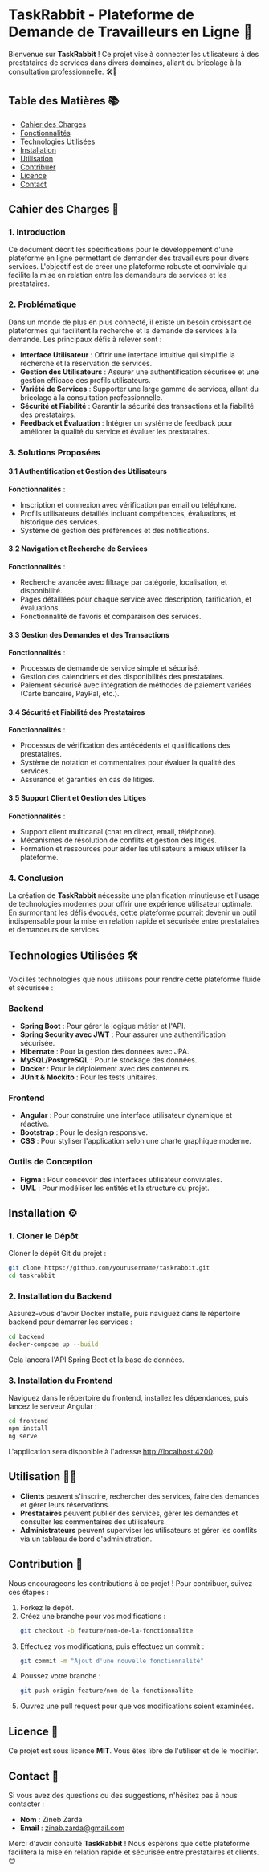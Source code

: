 # TaskRabbit - Plateforme de Demande de Travailleurs en Ligne 🚀

Bienvenue sur **TaskRabbit** ! Ce projet vise à connecter les utilisateurs à des prestataires de services dans divers domaines, allant du bricolage à la consultation professionnelle. 🛠️💼

## Table des Matières 📚
- [Cahier des Charges](#cahier-des-charges)
- [Fonctionnalités](#fonctionnalités)
- [Technologies Utilisées](#technologies-utilisées)
- [Installation](#installation)
- [Utilisation](#utilisation)
- [Contribuer](#contribuer)
- [Licence](#licence)
- [Contact](#contact)

## Cahier des Charges 📄

### 1. Introduction
Ce document décrit les spécifications pour le développement d'une plateforme en ligne permettant de demander des travailleurs pour divers services. L'objectif est de créer une plateforme robuste et conviviale qui facilite la mise en relation entre les demandeurs de services et les prestataires.

### 2. Problématique
Dans un monde de plus en plus connecté, il existe un besoin croissant de plateformes qui facilitent la recherche et la demande de services à la demande. Les principaux défis à relever sont :
- **Interface Utilisateur** : Offrir une interface intuitive qui simplifie la recherche et la réservation de services.
- **Gestion des Utilisateurs** : Assurer une authentification sécurisée et une gestion efficace des profils utilisateurs.
- **Variété de Services** : Supporter une large gamme de services, allant du bricolage à la consultation professionnelle.
- **Sécurité et Fiabilité** : Garantir la sécurité des transactions et la fiabilité des prestataires.
- **Feedback et Évaluation** : Intégrer un système de feedback pour améliorer la qualité du service et évaluer les prestataires.

### 3. Solutions Proposées

#### 3.1 Authentification et Gestion des Utilisateurs
**Fonctionnalités** :
- Inscription et connexion avec vérification par email ou téléphone.
- Profils utilisateurs détaillés incluant compétences, évaluations, et historique des services.
- Système de gestion des préférences et des notifications.

#### 3.2 Navigation et Recherche de Services
**Fonctionnalités** :
- Recherche avancée avec filtrage par catégorie, localisation, et disponibilité.
- Pages détaillées pour chaque service avec description, tarification, et évaluations.
- Fonctionnalité de favoris et comparaison des services.

#### 3.3 Gestion des Demandes et des Transactions
**Fonctionnalités** :
- Processus de demande de service simple et sécurisé.
- Gestion des calendriers et des disponibilités des prestataires.
- Paiement sécurisé avec intégration de méthodes de paiement variées (Carte bancaire, PayPal, etc.).

#### 3.4 Sécurité et Fiabilité des Prestataires
**Fonctionnalités** :
- Processus de vérification des antécédents et qualifications des prestataires.
- Système de notation et commentaires pour évaluer la qualité des services.
- Assurance et garanties en cas de litiges.

#### 3.5 Support Client et Gestion des Litiges
**Fonctionnalités** :
- Support client multicanal (chat en direct, email, téléphone).
- Mécanismes de résolution de conflits et gestion des litiges.
- Formation et ressources pour aider les utilisateurs à mieux utiliser la plateforme.

### 4. Conclusion
La création de **TaskRabbit** nécessite une planification minutieuse et l'usage de technologies modernes pour offrir une expérience utilisateur optimale. En surmontant les défis évoqués, cette plateforme pourrait devenir un outil indispensable pour la mise en relation rapide et sécurisée entre prestataires et demandeurs de services.

## Technologies Utilisées 🛠️

Voici les technologies que nous utilisons pour rendre cette plateforme fluide et sécurisée :

### Backend
- **Spring Boot** : Pour gérer la logique métier et l'API.
- **Spring Security avec JWT** : Pour assurer une authentification sécurisée.
- **Hibernate** : Pour la gestion des données avec JPA.
- **MySQL/PostgreSQL** : Pour le stockage des données.
- **Docker** : Pour le déploiement avec des conteneurs.
- **JUnit & Mockito** : Pour les tests unitaires.

### Frontend
- **Angular** : Pour construire une interface utilisateur dynamique et réactive.
- **Bootstrap** : Pour le design responsive.
- **CSS** : Pour styliser l'application selon une charte graphique moderne.

### Outils de Conception
- **Figma** : Pour concevoir des interfaces utilisateur conviviales.
- **UML** : Pour modéliser les entités et la structure du projet.

## Installation ⚙️

### 1. Cloner le Dépôt
Cloner le dépôt Git du projet :

```bash
git clone https://github.com/yourusername/taskrabbit.git
cd taskrabbit
```

### 2. Installation du Backend
Assurez-vous d'avoir Docker installé, puis naviguez dans le répertoire backend pour démarrer les services :

```bash
cd backend
docker-compose up --build
```

Cela lancera l'API Spring Boot et la base de données.

### 3. Installation du Frontend
Naviguez dans le répertoire du frontend, installez les dépendances, puis lancez le serveur Angular :

```bash
cd frontend
npm install
ng serve
```

L'application sera disponible à l'adresse [http://localhost:4200](http://localhost:4200).

## Utilisation 🧑‍🏫

- **Clients** peuvent s'inscrire, rechercher des services, faire des demandes et gérer leurs réservations.
- **Prestataires** peuvent publier des services, gérer les demandes et consulter les commentaires des utilisateurs.
- **Administrateurs** peuvent superviser les utilisateurs et gérer les conflits via un tableau de bord d'administration.

## Contribution 🤝

Nous encourageons les contributions à ce projet ! Pour contribuer, suivez ces étapes :
1. Forkez le dépôt.
2. Créez une branche pour vos modifications :
   ```bash
   git checkout -b feature/nom-de-la-fonctionnalite
   ```
3. Effectuez vos modifications, puis effectuez un commit :
   ```bash
   git commit -m "Ajout d'une nouvelle fonctionnalité"
   ```
4. Poussez votre branche :
   ```bash
   git push origin feature/nom-de-la-fonctionnalite
   ```
5. Ouvrez une pull request pour que vos modifications soient examinées.

## Licence 📜

Ce projet est sous licence **MIT**. Vous êtes libre de l'utiliser et de le modifier.

## Contact 📧

Si vous avez des questions ou des suggestions, n'hésitez pas à nous contacter :

- **Nom** : Zineb Zarda
- **Email** : [zinab.zarda@gmail.com](mailto:zinab.zarda@gmail.com)

Merci d'avoir consulté **TaskRabbit** ! Nous espérons que cette plateforme facilitera la mise en relation rapide et sécurisée entre prestataires et clients. 😊
